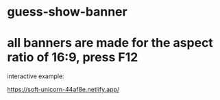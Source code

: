 # guess-show-banner

# all banners are made for the aspect ratio of 16:9, press F12

interactive example: 

https://soft-unicorn-44af8e.netlify.app/
